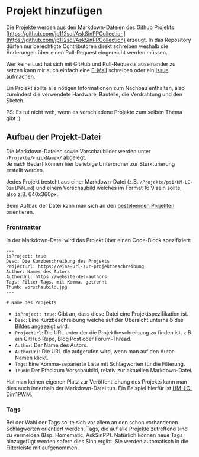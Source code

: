 # Projekt hinzufügen

Die Projekte werden aus den Markdown-Dateien des Github Projekts [https://github.com/jp112sdl/AskSinPPCollection](https://github.com/jp112sdl/AskSinPPCollection) erzeugt. In das Repository dürfen nur berechtigte
Contributoren direkt schreiben weshalb die Änderungen über einen Pull-Request eingereicht werden müssen.

Wer keine Lust hat sich mit GitHub und Pull-Requests auseinander zu setzen kann mir auch
einfach eine [E-Mail](mailto:asppc@psi.cx) schreiben oder ein [Issue](https://github.com/jp112sdl/AskSinPPCollection/issues)
aufmachen.

Ein Projekt sollte alle nötigen Informationen zum Nachbau enthalten, also zumindest die verwendete Hardware, Bauteile, die Verdrahtung und den Sketch. 

PS: Es tut nicht weh, wenn es verschiedene Projekte zum selben Thema gibt :)


## Aufbau der Projekt-Datei

Die Markdown-Dateien sowie Vorschaubilder werden unter `/Projekte/<nickName>/` abgelegt.  
Je nach Bedarf können hier beliebige Unterordner zur Sturkturierung erstellt werden.

Jedes Projekt besteht aus einer Markdown-Datei (z.B. `/Projekte/psi/HM-LC-Dim1PWM.md`)
und einem Vorschaubild welches im Format 16:9 sein sollte, also z.B. 640x360px.

Beim Aufbau der Datei kann man sich an den [bestehenden Projekten](https://github.com/jp112sdl/AskSinPPCollection/tree/master/Projekte) orientieren.


### Frontmatter

In der Markdown-Datei wird das Projekt über einen Code-Block spezifiziert:

```
---
isProject: true
Desc: Die Kurzbeschreibung des Projekts
ProjectUrl: https://eine-url-zur-projektbeschreibung
Author: Names des Autors
AuthorUrl: https://website-des-authors
Tags: Filter-Tags, mit Komma, getrennt
Thumb: vorschaubild.jpg
---

# Name des Projekts
```

* `isProject: true`: Gibt an, dass diese Datei eine Projektspezifikation ist.
* `Desc`: Eine Kurzbeschreibung welche auf der Übersicht unterhalb des Bildes angezeigt wird.
* `ProjectUrl`: Die URL unter der die Projektbeschreibung zu finden ist, z.B. ein GitHub Repo, Blog Post oder Forum-Thread.
* `Author`: Der Name des Autors.
* `AuthorUrl`: Die URL die aufgerufen wird, wenn man auf den Autor-Namen klickt.
* `Tags`: Eine Komma-separierte Liste mit Schlagworten für die Filterung.
* `Thumb`: Der Pfad zum Vorschaubild, relativ zur aktuellen Markdown-Datei.

Hat man keinen eigenen Platz zur Veröffentlichung des Projekts kann man dies auch innerhalb der Markdown-Datei tun.
Ein Beispiel hierfür ist [HM-LC-Dim1PWM](https://github.com/jp112sdl/AskSinPPCollection/tree/master/Projekte/psi/HM-LC-Dim1PWM).


### Tags

Bei der Wahl der Tags sollte sich vor allem an den schon vorhandenen Schlagworten orientiert werden.
Tags, die auf alle Projekte zutreffend sind zu vermeiden (Bsp. Homematic, AskSinPP). Natürlich können
neue Tags hinzugefügt werden sofern dies Sinn ergibt. Sie werden automatisch in die Filterleiste mit
aufgenommen.
